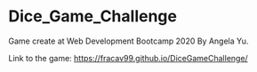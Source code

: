 # Dice_Game_Challenge
Game create at Web Development Bootcamp 2020 By Angela Yu.

Link to the game: https://fracav99.github.io/DiceGameChallenge/
